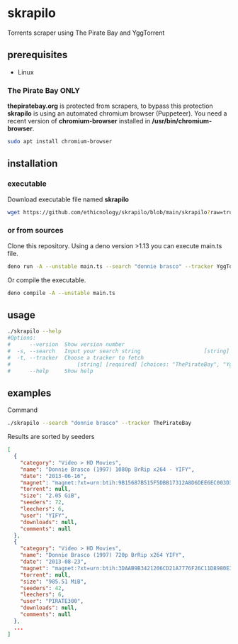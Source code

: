 # skrapilo

Torrents scraper using The Pirate Bay and YggTorrent

## prerequisites
- Linux
### The Pirate Bay ONLY
**thepiratebay.org** is protected from scrapers, to bypass this protection **skrapilo** is using an automated chromium browser (Puppeteer).
You need a recent version of **chromium-browser** installed in **/usr/bin/chromium-browser**.
```sh
sudo apt install chromium-browser
```

## installation
### executable
Download executable file named **skrapilo**
```sh
wget https://github.com/ethicnology/skrapilo/blob/main/skrapilo?raw=true
```
### or from sources
Clone this repository.
Using a deno version >1.13 you can execute main.ts file.
```sh
deno run -A --unstable main.ts --search "donnie brasco" --tracker YggTorrent
```

Or compile the executable.
```sh
deno compile -A --unstable main.ts
```



## usage
```sh
./skrapilo --help
#Options:
#      --version  Show version number                                   [boolean]
#  -s, --search   Input your search string                    [string] [required]
#  -t, --tracker  Choose a tracker to fetch
#                     [string] [required] [choices: "ThePirateBay", "YggTorrent"]
#      --help     Show help                                             [boolean]

```

## examples
Command
```sh
./skrapilo --search "donnie brasco" --tracker ThePirateBay
```

Results are sorted by seeders
```json
[
  {
    "category": "Video > HD Movies",
    "name": "Donnie Brasco (1997) 1080p BrRip x264 - YIFY",
    "date": "2013-06-16",
    "magnet": "magnet:?xt=urn:btih:9B15687B515F5DBB17312A8D6DEE6EC003D371D8&dn=Donnie%20Brasco%20(1997)%201080p%20BrRip%20x264%20-%20YIFY&tr=udp%3A%2F%2Ftracker.coppersurfer.tk%3A6969%2Fannounce&tr=udp%3A%2F%2Ftracker.openbittorrent.com%3A6969%2Fannounce&tr=udp%3A%2F%2F9.rarbg.to%3A2710%2Fannounce&tr=udp%3A%2F%2F9.rarbg.me%3A2780%2Fannounce&tr=udp%3A%2F%2F9.rarbg.to%3A2730%2Fannounce&tr=udp%3A%2F%2Ftracker.opentrackr.org%3A1337&tr=http%3A%2F%2Fp4p.arenabg.com%3A1337%2Fannounce&tr=udp%3A%2F%2Ftracker.torrent.eu.org%3A451%2Fannounce&tr=udp%3A%2F%2Ftracker.tiny-vps.com%3A6969%2Fannounce&tr=udp%3A%2F%2Fopen.stealth.si%3A80%2Fannounce",
    "torrent": null,
    "size": "2.05 GiB",
    "seeders": 72,
    "leechers": 6,
    "user": "YIFY",
    "downloads": null,
    "comments": null
  },
  {
    "category": "Video > HD Movies",
    "name": "Donnie Brasco (1997) 720p BrRip x264 YIFY",
    "date": "2013-08-23",
    "magnet": "magnet:?xt=urn:btih:3DAAB9B3421206CD21A7776F26C11D8980E3731D&dn=Donnie%20Brasco%20(1997)%20720p%20BrRip%20x264%20YIFY&tr=udp%3A%2F%2Ftracker.coppersurfer.tk%3A6969%2Fannounce&tr=udp%3A%2F%2Ftracker.openbittorrent.com%3A6969%2Fannounce&tr=udp%3A%2F%2F9.rarbg.to%3A2710%2Fannounce&tr=udp%3A%2F%2F9.rarbg.me%3A2780%2Fannounce&tr=udp%3A%2F%2F9.rarbg.to%3A2730%2Fannounce&tr=udp%3A%2F%2Ftracker.opentrackr.org%3A1337&tr=http%3A%2F%2Fp4p.arenabg.com%3A1337%2Fannounce&tr=udp%3A%2F%2Ftracker.torrent.eu.org%3A451%2Fannounce&tr=udp%3A%2F%2Ftracker.tiny-vps.com%3A6969%2Fannounce&tr=udp%3A%2F%2Fopen.stealth.si%3A80%2Fannounce",
    "torrent": null,
    "size": "985.51 MiB",
    "seeders": 42,
    "leechers": 6,
    "user": "PIRATE300",
    "downloads": null,
    "comments": null
  },
  ...
]
```
